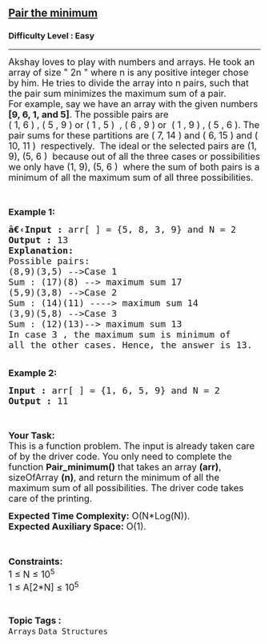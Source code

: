 <h2><a href="https://practice.geeksforgeeks.org/problems/pair-the-minimum5535/1">Pair the minimum</a></h2><h3>Difficulty Level : Easy</h3><hr><div class="problems_problem_content__Xm_eO"><p><span style="font-size:18px">Akshay loves to play with numbers and arrays. He took an array of size " 2n " where n is any positive integer chose by him. He tries to divide the array into n pairs, such that the pair sum minimizes the maximum sum of a pair.<br>
For example, say we have an array with the&nbsp;given numbers <strong>[9, 6, 1,&nbsp;and 5]</strong>. The possible pairs are<br>
( 1, 6 ) , ( 5 , 9 ) or ( 1 , 5 )&nbsp; , ( 6 , 9 ) or&nbsp; ( 1 , 9 ) , ( 5 , 6 ). The pair sums for these partitions are ( 7, 14 ) and ( 6, 15 ) and ( 10, 11 )&nbsp;&nbsp;respectively.&nbsp; The ideal or the selected pairs are (1, 9), (5, 6 )&nbsp; because out of all the three cases or possibilities we only have (1, 9), (5, 6 )&nbsp; where the sum of both pairs is a minimum of all the maximum sum of all three possibilities.&nbsp;</span><br>
<br>
&nbsp;</p>

<p><span style="font-size:18px"><strong>Example 1:</strong></span></p>

<pre><span style="font-size:18px"><strong>â€‹Input :</strong> arr[ ] = {5, 8, 3, 9} and N = 2
<strong>Output :</strong> 13
<strong>Explanation:
</strong>Possible pairs:&nbsp;
(8,9)(3,5)&nbsp;--&gt;Case 1
Sum : (17)(8)&nbsp;--&gt; maximum sum 17
(5,9)(3,8)&nbsp;--&gt;Case 2
Sum : (14)(11)&nbsp;----&gt; maximum sum 14
(3,9)(5,8)&nbsp;--&gt;Case 3
Sum : (12)(13)--&gt; maximum sum 13
In case 3 , the maximum sum is minimum of 
all the other cases. Hence, the answer is 13.

</span></pre>

<p><span style="font-size:18px"><strong>Example 2:</strong></span></p>

<pre><span style="font-size:18px"><strong>Input :</strong> arr[ ] = {1, 6, 5, 9} and N = 2<strong>
Output :</strong> 11</span></pre>

<p><br>
<br>
<span style="font-size:18px"><strong>Your Task:</strong><br>
This is a function problem. The input is already taken care of by the driver code. You only need to complete the function <strong>Pair_minimum()</strong> that takes an array <strong>(arr)</strong>, sizeOfArray <strong>(n)</strong>, and return the minimum of all the maximum sum of all possibilities. The driver code takes care of the printing.</span></p>

<p><span style="font-size:18px"><strong>Expected Time Complexity:</strong>&nbsp;O(N*Log(N)).<br>
<strong>Expected Auxiliary Space:</strong>&nbsp;O(1).</span></p>

<p><span style="font-size:18px">&nbsp;</span></p>

<p><span style="font-size:18px"><strong>Constraints:</strong><br>
1 ≤ N ≤ 10<sup>5</sup><br>
1 ≤ A[2*N] ≤ 10<sup>5</sup></span></p>
</div><br><p><span style=font-size:18px><strong>Topic Tags : </strong><br><code>Arrays</code>&nbsp;<code>Data Structures</code>&nbsp;